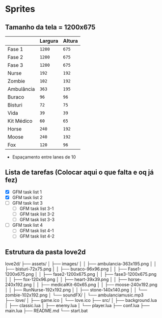 # Sprites

## Tamanho da tela = 1200x675
|                |Largura                        |Altura                       |
|----------------|-------------------------------|-----------------------------|
|Fase 1          |`1200`                         |`675`                        |
|Fase 2          |`1200`                         |`675`                        |
|Fase 3          |`1200`                         |`675`                        |
|Nurse           |`192`                          |`192`                        |
|Zombie          |`102`                          |`192`                        |
|Ambulância      |`363`                          |`195`                        |
|Buraco          |`96`                           |`96`                         |
|Bisturi         |`72`                           |`75`                         |
|Vida            |`39`                           |`39`                         |
|Kit Médico      |`60`                           |`65`                         |
|Horse           |`240`                          |`192`                        |
|Moose           |`240`                          |`192`                        |
|Fox             |`120`                          |`96`                         |

- Espaçamento entre lanes de 10

## Lista de tarefas (Colocar aqui o que falta e oq já fez)

- [x] GFM task list 1
- [x] GFM task list 2
- [ ] GFM task list 3
    - [ ] GFM task list 3-1
    - [ ] GFM task list 3-2
    - [ ] GFM task list 3-3
- [ ] GFM task list 4
    - [ ] GFM task list 4-1
    - [ ] GFM task list 4-2

## Estrutura da pasta love2d

love2d/
├── assets/
│   ├── images/
│   │   ├── ambulancia-363x195.png
│   │   ├── bisturi-72x75.png
│   │   ├── buraco-96x96.png
│   │   ├── Fase1-1200x675.png
│   │   ├── fase2-1200x675.png
│   │   ├── fase3-1200x675.png
│   │   ├── fox-120x96.png
│   │   ├── heart-39x39.png
│   │   ├── horse-240x192.png
│   │   ├── medicalKit-60x65.png
│   │   ├── moose-240x192.png
│   │   ├── RunNurse-192x192.png
│   │   ├── stone-140x140.png
│   │   └── zombie-102x192.png
│   └── soundFX/
│       └── ambulanciamusic.mp3      
├── love/
│   ├── game.ico
│   └── love.ico
├── src/
│   ├── background.lua
│   ├── classic.lua
│   ├── enemy.lua
│   └── player.lua
├── conf.lua
├── main.lua
├── README.md
└── start.bat
